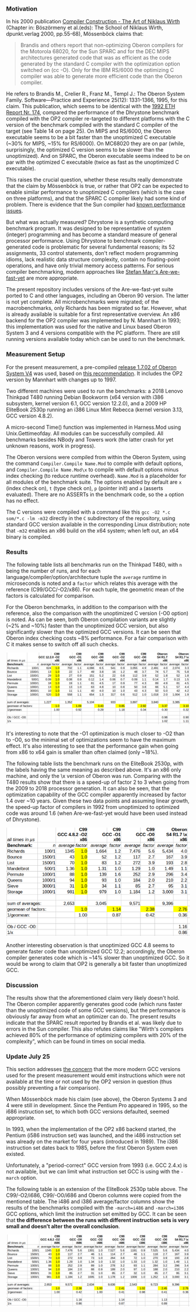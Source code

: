 ### Motivation

In his 2000 publication [Compiler Construction - The Art of Niklaus Wirth](https://ssw.jku.at/Research/Papers/Moe00b.html) (Chapter in: Böszörmeny et al.(eds): The School of Niklaus Wirth, dpunkt.verlag 2000, pp.55-68), Mössenböck claims that:

> Brandis and others report that non-optimizing Oberon compilers for the Motorola 68020, for the Sun
> SPARC and for the DEC MIPS architectures generated code that was as
> efficient as the code generated by the standard C compiler with the
> optimization option switched on (cc -O). Only for the IBM RS/6000 the
> optimizing C compiler was able to generate more efficient code than the
> Oberon compiler.

He refers to Brandis M., Crelier R., Franz M., Templ J.: The Oberon System Family. Software—Practice and Experience 25(12): 1331-1366, 1995, for this claim. This publication, which seems to be identical with the [1992 ETH Report Nr. 174](https://www.research-collection.ethz.ch/handle/20.500.11850/68908), compared the performance of the Dhrystone benchmark compiled with the OP2 compiler re-targeted to different platforms with the C version of the benchmark compiled with the standard C compiler of the target (see Table 14 on page 25). On MIPS and RS/6000, the Oberon executable seems to be a bit faster than the unoptimized C executable (~30% for MIPS, ~15% for RS/6000). On MC68020 they are on par (while, surprisingly, the optimized C version seems to be slower than the unoptimized). And on SPARC, the Oberon executable seems indeed to be on par with the optimized C executable (twice as fast as the unoptimized C executable). 

This raises the crucial question, whether these results really demonstrate that the claim by Mössenböck is true, or rather that OP2 can be expected to enable similar performance to unoptimized C compilers (which is the case on three platforms), and that the SPARC C compiler likely had some kind of problem. There is evidence that the Sun compiler had [known performance issues](https://web.archive.org/web/20240424052158/http://impact.crhc.illinois.edu/shared/report/ms-thesis-roland-ouellette.pdf). 

But what was actually measured? Dhrystone is a synthetic computing benchmark program. It was designed to be representative of system (integer) programming and has become a standard measure of general processor performance. Using Dhrystone to benchmark compiler-generated code is problematic for several fundamental reasons; its 52 assignments, 33 control statements, don't reflect modern programming idioms, lack realistic data structure complexity, contain no floating-point operations, and have only trivial memory access patterns. For serious compiler benchmarking, modern approaches like [Stefan Marr's Are-we-fast-yet](https://stefan-marr.de/downloads/dls16-marr-et-al-cross-language-compiler-benchmarking-are-we-fast-yet.pdf) are more appropriate. 

The present repository includes versions of the Are-we-fast-yet suite ported to C and other languages, including an Oberon 90 version. The latter is not yet complete. All microbenchmarks were migrated; of the macrobenchmarks, only Richards has been migrated so far. However, what is already available is suitable for a first representative overview. An x86 backend for the OP2 compiler was implemented by N. Mannhart in 1993; this implementation was used for the native and Linux based Oberon System 3 and 4 versions compatible with the PC platform. There are still running versions available today which can be used to run the benchmark. 

### Measurement Setup

For the present measurement, a pre-compiled [release 1.7.02 of Oberon System V4](https://sourceforge.net/projects/oberon/files/Oberon%20V4%20for%20GNU_Linux/) was used, based on [this recommendation](https://lists.inf.ethz.ch/pipermail/oberon/2025/017061.html). It includes the OP2 version by Mannhart with changes up to 1997.

Two different machines were used to run the benchmarks: a 2018 Lenovo Thinkpad T480 running Debian Bookworm (x64 version with i386 subsystem, kernel version 6.1, GCC version 12.2.0), and a 2009 HP EliteBook 2530p running an i386 Linux Mint Rebecca (kernel version 3.13, GCC version 4.8.2). 

A micro-second Time() function was implemented in Harness.Mod using Unix.Gettimeofday. All modules can be successfully compiled. All benchmarks besides NBody and Towers work (the latter crash for yet unknown reasons, work in progress).

The Oberon versions were compiled from within the Oberon System, using the command `Compiler.Compile Name.Mod` to compile with default options, and `Compiler.Compile Name.Mod\x` to compile with default options minus index checking (to reduce runtime overhead). `Name.Mod` is a placeholder for all modules of the benchmark suite. The options enabled by default are `x` (index check on), `t` (type check on), `p` (pointer init) and `a` (asserts evaluated). There are no ASSERTs in the benchmark code, so the `a` option has no effect.

The C versions were compiled with a command like this `gcc -O2 *.c som/*.c -lm -m32` directly in the `C` subdirectory of the repository, using standard GCC version available in the corresponding Linux distribution; note that `-m32` enables an x86 build on the x64 system; when left out, an x64 binary is compiled.

### Results

The following table lists all benchmarks run on the Thinkpad T480, with `n` being the number of runs, and for each language/compiler/option/architecture tuple the `average` runtime in microseconds is noted and a `factor` which relates this average with the reference (C99/GCC/-O2/x86). For each tuple, the geometric mean of the factors is calculated for comparison.

For the Oberon benchmarks, in addition to the comparison with the reference, also the comparison with the unoptimized C version (-O0 option) is noted. As can be seen, both Oberon 
compilation variants are slightly (~2% and ~10%) faster than the unoptimized GCC version, but also significantly slower than the optimized GCC versions. It can be seen that Oberon 
index checking costs ~8% performance. For a fair comparison with C it makes sense to switch off all such checks.

![Thinkpad results](./ThinkpadResults.png)

It's interesting to note that the -O1 optimization is much closer to -O2 than to -O0, so the minimal set of optimizations seem to have the maximum effect. It's also interesting to see that the performance gain when going from x86 to x64 gain is smaller than often claimed (only ~18%).


The following table lists the benchmark runs on the EliteBook 2530p, with the labels having the same meaning as described above. It's an x86 only machine, and only the \x version 
of Oberon was run. Comparing with the T480 results show that there is a speed-up of factor 2 to 3 when going from the 2009 to 2018 processor generation. It can also be seen, that
the optimization capability of the GCC compiler apparently increased by factor 1.4 over ~10 years. Given these two data points and assuming linear growth, the speed-up factor
of compilers in 1992 from unoptimized to optimized code was around 1.6 (when Are-we-fast-yet would have been used instead of Dhrystone). 

![EliteBook results](./EliteBookResults.png)

Another interesting observation is that unoptimized GCC 4.8 seems to generate faster code than unoptimized GCC 12.2; accordingly, the Oberon compiler generates code which is
~14% slower than unoptimized GCC. So it would be wrong to claim that OP2 is generally a bit faster than unoptimized GCC.

### Discussion

The results show that the aforementioned claim very likely doesn't hold. The Oberon compiler apparently generates good code (which runs faster than the unoptimized code of 
some GCC versions), but the performance is obviously far away from what an optimizer can do. 
The present results indicate that the SPARC result reported by Brandis et al. was likely due to errors in the Sun compiler. 
This also refutes claims like "Wirth's compilers achieved 80% of the performance of optimizing compilers with 20% of the complexity", which can be found in 
times on social media. 

### Update July 25

This section addresses [the concern](https://lists.inf.ethz.ch/pipermail/oberon/2025/017064.html) that the more modern GCC versions used 
for the present measurement would emit instructions which were not available at the time or not used by the OP2 version in question (thus possibly preventing a fair comparison).

When Mössenböck made his claim (see above), the Oberon Systems 3 and 4 were still in development. Since the Pentium Pro appeared in 1995, so the i686 instruction set, to which both 
GCC versions defaulted, seemed appropriate. 

In 1993, when the implementation of the OP2 x86 backend started, the Pentium (i586 instruction set) was launched, and the i486 instruction set was already on the market
for four years (introduced in 1989). The i386 instruction set dates back to 1985, before the first Oberon System even existed. 

Unfortunately, a "period-correct" GCC version from 1993 (i.e. GCC 2.4.x) is not available, but we can limit what instruction set GCC is using with the `-march` option. 

The following table is an extension of the EliteBook 2530p table above. The C99/-O2/i686, C99/-O0/i686 and Oberon columns were copied from the mentioned table. The i486 and i386
average/factor columns show the results of the benchmarks compiled with the `-march=i486` and `-march=i386` GCC options, which limit the instruction set emitted by GCC. It can
be seen that **the difference between the runs with different instruction sets is very small and doesn’t alter the overall conclusion**.

![EliteBook results](./EliteBookResultsMultiarch.png)







